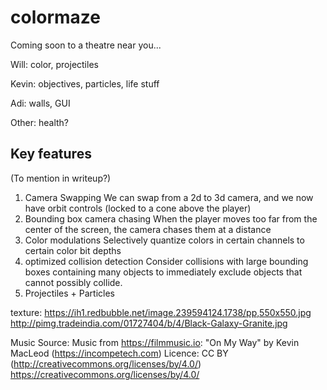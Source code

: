 # colormaze

Coming soon to a theatre near you...

Will: color, projectiles

Kevin: objectives, particles, life stuff

Adi: walls, GUI

Other: health?




## Key features
(To mention in writeup?)

1. Camera Swapping
    We can swap from a 2d to 3d camera, and we now have orbit controls
    (locked to a cone above the player)
2. Bounding box camera chasing
    When the player moves too far from the center of the screen, the
    camera chases them at a distance
3. Color modulations
    Selectively quantize colors in certain channels to certain color bit depths
4. optimized collision detection
      Consider collisions with large bounding boxes containing many objects to
      immediately exclude objects that cannot possibly collide.
5. Projectiles + Particles


texture:
https://ih1.redbubble.net/image.239594124.1738/pp,550x550.jpg
http://pimg.tradeindia.com/01727404/b/4/Black-Galaxy-Granite.jpg


Music Source:
Music from https://filmmusic.io:
"On My Way" by Kevin MacLeod (https://incompetech.com)
Licence: CC BY (http://creativecommons.org/licenses/by/4.0/)
https://creativecommons.org/licenses/by/4.0/
